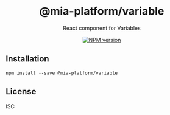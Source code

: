 <div align="center">

# @mia-platform/variable

React component for Variables

[![NPM version][npmjs-variable-svg]][npmjs-variable]

</div>


## Installation

```
npm install --save @mia-platform/variable
```

## License

ISC

[npmjs-variable-svg]: https://img.shields.io/npm/v/@mia-platform/variable.svg?logo=npm
[npmjs-variable]: https://www.npmjs.com/package/@mia-platform/variable
